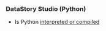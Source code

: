### DataStory Studio (Python)

- Is Python [interpreted or compiled](https://nedbatchelder.com/blog/201803/is_python_interpreted_or_compiled_yes.html)
